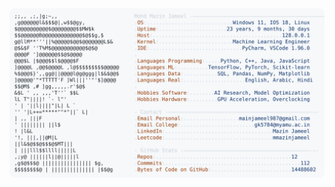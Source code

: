 <picture>
  <source srcset="https://raw.githubusercontent.com/mmazinjameel/mmazinjameel/main/dark_mode.svg?v=1756988383" media="(prefers-color-scheme: dark)">
  <img src="https://raw.githubusercontent.com/mmazinjameel/mmazinjameel/main/light_mode.svg?v=1756988383">
</picture>
